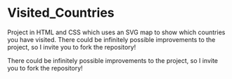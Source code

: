 # Visited_Countries
Project in HTML and CSS which uses an SVG map to show which countries you have visited. There could be infinitely possible improvements to the project, so I invite you to fork the repository!

There could be infinitely possible improvements to the project, so I invite you to fork the repository!


